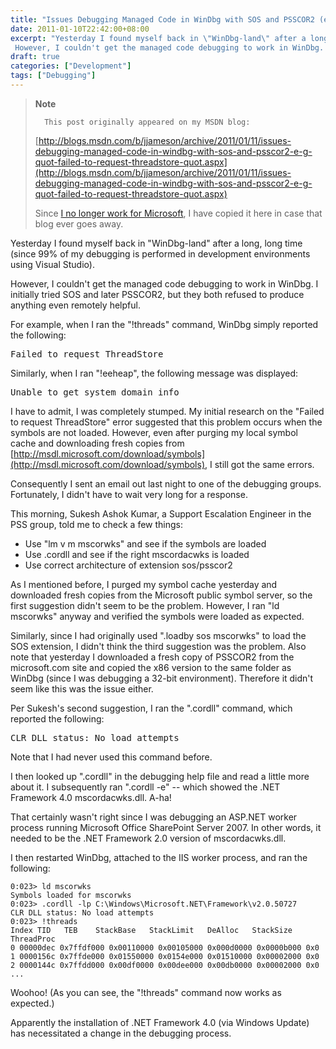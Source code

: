 ```yaml
---
title: "Issues Debugging Managed Code in WinDbg with SOS and PSSCOR2 (e.g. \"Failed to request ThreadStore\")"
date: 2011-01-10T22:42:00+08:00
excerpt: "Yesterday I found myself back in \"WinDbg-land\" after a long, long time (since 99% of my debugging is performed in development environments using Visual Studio). 
 However, I couldn't get the managed code debugging to work in WinDbg. I initially tried..."
draft: true
categories: ["Development"]
tags: ["Debugging"]
---
```


> **Note**
> 
>       This post originally appeared on my MSDN blog:
> 
> [http://blogs.msdn.com/b/jjameson/archive/2011/01/11/issues-debugging-managed-code-in-windbg-with-sos-and-psscor2-e-g-quot-failed-to-request-threadstore-quot.aspx](http://blogs.msdn.com/b/jjameson/archive/2011/01/11/issues-debugging-managed-code-in-windbg-with-sos-and-psscor2-e-g-quot-failed-to-request-threadstore-quot.aspx)
> 
> Since [I no longer work for Microsoft](/blog/jjameson/2011/09/02/last-day-with-microsoft), I have copied it here in case that blog ever goes away.

Yesterday I found myself back in "WinDbg-land" after a long, long time (since 99% of my debugging is performed in development environments using Visual Studio).

However, I couldn't get the managed code debugging to work in WinDbg. I initially tried SOS and later PSSCOR2, but they both refused to produce anything even remotely helpful.

For example, when I ran the "!threads" command, WinDbg simply reported the following:

<samp>Failed to request ThreadStore</samp>

Similarly, when I ran "!eeheap", the following message was displayed:

<samp>Unable to get system domain info</samp>

I have to admit, I was completely stumped. My initial research on the "Failed to request ThreadStore" error suggested that this problem occurs when the symbols are not loaded. However, even after purging my local symbol cache and downloading fresh copies from [http://msdl.microsoft.com/download/symbols](http://msdl.microsoft.com/download/symbols), I still got the same errors.

Consequently I sent an email out last night to one of the debugging groups. Fortunately, I didn't have to wait very long for a response.

This morning, Sukesh Ashok Kumar, a Support Escalation Engineer in the PSS group, told me to check a few things:

- Use "lm v m mscorwks" and see if the symbols are loaded
- Use .cordll and see if the right mscordacwks is loaded
- Use correct architecture of extension sos/psscor2

As I mentioned before, I purged my symbol cache yesterday and downloaded fresh copies from the Microsoft public symbol server, so the first suggestion didn't seem to be the problem. However, I ran "ld mscorwks" anyway and verified the symbols were loaded as expected.

Similarly, since I had originally used ".loadby sos mscorwks" to load the SOS extension, I didn't think the third suggestion was the problem. Also note that yesterday I downloaded a fresh copy of PSSCOR2 from the microsoft.com site and copied the x86 version to the same folder as WinDbg (since I was debugging a 32-bit environment). Therefore it didn't seem like this was the issue either.

Per Sukesh's second suggestion, I ran the ".cordll" command, which reported the following:

<samp>CLR DLL status: No load attempts</samp>

Note that I had never used this command before.

I then looked up ".cordll" in the debugging help file and read a little more about it. I subsequently ran ".cordll -e" -- which showed the .NET Framework 4.0 mscordacwks.dll. A-ha!

That certainly wasn't right since I was debugging an ASP.NET worker process running Microsoft Office SharePoint Server 2007. In other words, it needed to be the .NET Framework 2.0 version of mscordacwks.dll.

I then restarted WinDbg, attached to the IIS worker process, and ran the following:

```
0:023> ld mscorwks
Symbols loaded for mscorwks
0:023> .cordll -lp C:\Windows\Microsoft.NET\Framework\v2.0.50727
CLR DLL status: No load attempts
0:023> !threads
Index TID   TEB    StackBase   StackLimit   DeAlloc   StackSize   ThreadProc 
0 00000dec 0x7ffdf000 0x00110000 0x00105000 0x000d0000 0x0000b000 0x0 
1 0000156c 0x7ffde000 0x01550000 0x0154e000 0x01510000 0x00002000 0x0 
2 0000144c 0x7ffdd000 0x00df0000 0x00dee000 0x00db0000 0x00002000 0x0
...
```

Woohoo! (As you can see, the "!threads" command now works as expected.)

Apparently the installation of .NET Framework 4.0 (via Windows Update) has necessitated a change in the debugging process.

